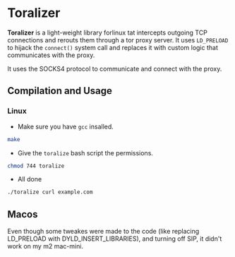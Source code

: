 # Toralizer
**Toralizer** is a light-weight library forlinux tat intercepts outgoing TCP connections and rerouts them through a tor proxy server.
It uses `LD_PRELOAD` to hijack the `connect()` system call and replaces it with custom logic that communicates with the proxy.

It uses the SOCKS4 protocol to communicate and connect with the proxy.
## Compilation and Usage
### Linux
- Make sure you have `gcc` insalled.
``` bash
make
```
- Give the `toralize` bash script the permissions.
``` bash
chmod 744 toralize
```
- All done
``` bash
./toralize curl example.com
```
## Macos
Even though some tweakes were made to the code (like replacing LD\_PRELOAD with DYLD\_INSERT\_LIBRARIES), and turning off SIP, it didn't work on my m2 mac-mini.
  

